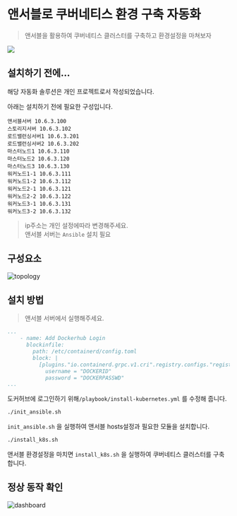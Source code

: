 # 앤서블로 쿠버네티스 환경 구축 자동화
> 앤서블을 활용하여 쿠버네티스 클러스터를 구축하고 환경설정을 마쳐보자

![](../header.png)

## 설치하기 전에...

해당 자동화 솔루션은 개인 프로젝트로서 작성되었습니다.

아래는 설치하기 전에 필요한 구성입니다.
```
앤서블서버 10.6.3.100
스토리지서버 10.6.3.102
로드밸런싱서버1 10.6.3.201
로드밸런싱서버2 10.6.3.202
마스터노드1 10.6.3.110
마스터노드2 10.6.3.120
마스터노드3 10.6.3.130
워커노드1-1 10.6.3.111
워커노드1-2 10.6.3.112
워커노드2-1 10.6.3.121
워커노드2-2 10.6.3.122
워커노드3-1 10.6.3.131
워커노드3-2 10.6.3.132
```

> ip주소는 개인 설정에따라 변경해주세요.   
> 앤서블 서버는 ```Ansible``` 설치 필요

## 구성요소

![topology](https://github.com/polarishb/prac-ansible/assets/37509306/49bb6cea-dc83-4d54-ad6e-bcccc0bee4cf)


## 설치 방법
> 앤서블 서버에서 실행해주세요.

```yaml
...
    - name: Add Dockerhub Login
      blockinfile:
        path: /etc/containerd/config.toml
        block: |
          [plugins."io.containerd.grpc.v1.cri".registry.configs."registry-1.docker.io".auth]
            username = "DOCKERID"
            password = "DOCKERPASSWD"
...
```
도커허브에 로그인하기 위해`/playbook/install-kubernetes.yml` 를 수정해 줍니다.   

```sh
./init_ansible.sh
```
`init_ansible.sh` 을 실행하여 앤서블 hosts설정과 필요한 모듈을 설치합니다.   

```sh
./install_k8s.sh
```
앤서블 환경설정을 마치면 `install_k8s.sh` 을 실행하여 쿠버네티스 클러스터를 구축합니다.   

## 정상 동작 확인

![dashboard](https://github.com/polarishb/prac-ansible/assets/37509306/f4dec189-7106-4695-99b2-29b9627cc1a9)